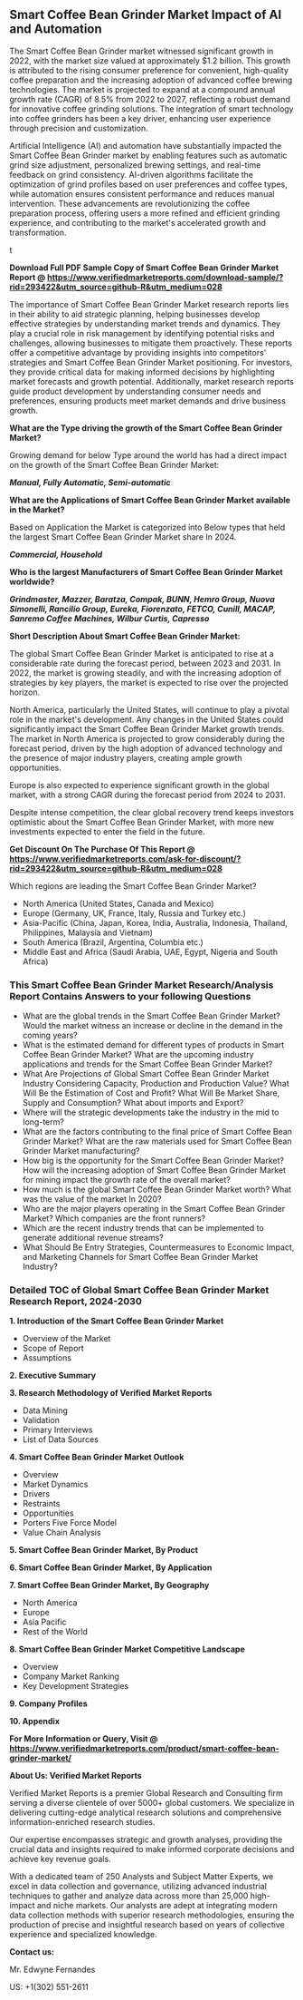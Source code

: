 <h2>Smart Coffee Bean Grinder Market Impact of AI and Automation</h2><p>The Smart Coffee Bean Grinder market witnessed significant growth in 2022, with the market size valued at approximately $1.2 billion. This growth is attributed to the rising consumer preference for convenient, high-quality coffee preparation and the increasing adoption of advanced coffee brewing technologies. The market is projected to expand at a compound annual growth rate (CAGR) of 8.5% from 2022 to 2027, reflecting a robust demand for innovative coffee grinding solutions. The integration of smart technology into coffee grinders has been a key driver, enhancing user experience through precision and customization.</p><p>Artificial Intelligence (AI) and automation have substantially impacted the Smart Coffee Bean Grinder market by enabling features such as automatic grind size adjustment, personalized brewing settings, and real-time feedback on grind consistency. AI-driven algorithms facilitate the optimization of grind profiles based on user preferences and coffee types, while automation ensures consistent performance and reduces manual intervention. These advancements are revolutionizing the coffee preparation process, offering users a more refined and efficient grinding experience, and contributing to the market's accelerated growth and transformation.</p>t</p><p id="" class=""><strong>Download Full PDF Sample Copy of Smart Coffee Bean Grinder Market Report @ <a href="https://www.verifiedmarketreports.com/download-sample/?rid=293422&utm_source=github-R&utm_medium=028" target="_blank">https://www.verifiedmarketreports.com/download-sample/?rid=293422&utm_source=github-R&utm_medium=028</a></strong></p><p>The importance of&nbsp;Smart Coffee Bean Grinder Market research reports lies in their ability to aid strategic planning, helping businesses develop effective strategies by understanding market trends and dynamics. They play a crucial role in risk management by identifying potential risks and challenges, allowing businesses to mitigate them proactively. These reports offer a competitive advantage by providing insights into competitors' strategies and Smart Coffee Bean Grinder Market positioning. For investors, they provide critical data for making informed decisions by highlighting market forecasts and growth potential. Additionally, market research reports guide product development by understanding consumer needs and preferences, ensuring products meet market demands and drive business growth.</p><p><strong>What are the&nbsp;Type driving the growth of the Smart Coffee Bean Grinder Market?</strong></p><p id="" class="">Growing demand for below Type around the world has had a direct impact on the growth of the Smart Coffee Bean Grinder Market:</p><em><strong>Manual, Fully Automatic, Semi-automatic</strong></em></p><strong>What are the&nbsp;Applications&nbsp;of Smart Coffee Bean Grinder Market available in the Market?</strong></p><p id="" class="">Based on Application the Market is categorized into Below types that held the largest Smart Coffee Bean Grinder Market share In 2024.</p><em><strong>Commercial, Household</strong></em></p><strong>Who is the largest Manufacturers of Smart Coffee Bean Grinder Market worldwide?</strong></p><p><em><strong>Grindmaster, Mazzer, Baratza, Compak, BUNN, Hemro Group, Nuova Simonelli, Rancilio Group, Eureka, Fiorenzato, FETCO, Cunill, MACAP, Sanremo Coffee Machines, Wilbur Curtis, Capresso</strong></em></p><p id="" class=""><strong>Short Description About Smart Coffee Bean Grinder Market:</strong></p><p>The global Smart Coffee Bean Grinder Market is anticipated to rise at a considerable rate during the forecast period, between 2023 and 2031. In 2022, the market is growing steadily, and with the increasing adoption of strategies by key players, the market is expected to rise over the projected horizon.</p><p>North America, particularly the United States, will continue to play a pivotal role in the market's development. Any changes in the United States could significantly impact the Smart Coffee Bean Grinder Market growth trends. The market in North America is projected to grow considerably during the forecast period, driven by the high adoption of advanced technology and the presence of major industry players, creating ample growth opportunities.</p><p>Europe is also expected to experience significant growth in the global market, with a strong CAGR during the forecast period from 2024 to 2031.</p><p>Despite intense competition, the clear global recovery trend keeps investors optimistic about the Smart Coffee Bean Grinder Market, with more new investments expected to enter the field in the future.</p><p id="" class=""><strong>Get Discount On The Purchase Of This Report @ <a href="https://www.verifiedmarketreports.com/ask-for-discount/?rid=293422&utm_source=github-R&utm_medium=028" target="_blank">https://www.verifiedmarketreports.com/ask-for-discount/?rid=293422&utm_source=github-R&utm_medium=028</a></strong></p>Which regions are leading the Smart Coffee Bean Grinder Market?</p><ul><li>North America (United States, Canada and Mexico)</li><li>Europe (Germany, UK, France, Italy, Russia and Turkey etc.)</li><li>Asia-Pacific (China, Japan, Korea, India, Australia, Indonesia, Thailand, Philippines, Malaysia and Vietnam)</li><li>South America (Brazil, Argentina, Columbia etc.)</li><li>Middle East and Africa (Saudi Arabia, UAE, Egypt, Nigeria and South Africa)</li></ul><h3 id="" class="">This Smart Coffee Bean Grinder Market Research/Analysis Report Contains Answers to your following Questions</h3><ul><li>What are the global trends in the Smart Coffee Bean Grinder Market? Would the market witness an increase or decline in the demand in the coming years?</li><li>What is the estimated demand for different types of products in Smart Coffee Bean Grinder Market? What are the upcoming industry applications and trends for the Smart Coffee Bean Grinder Market?</li><li>What Are Projections of Global Smart Coffee Bean Grinder Market Industry Considering Capacity, Production and Production Value? What Will Be the Estimation of Cost and Profit? What Will Be Market Share, Supply and Consumption? What about imports and Export?</li><li>Where will the strategic developments take the industry in the mid to long-term?</li><li>What are the factors contributing to the final price of Smart Coffee Bean Grinder Market? What are the raw materials used for Smart Coffee Bean Grinder Market manufacturing?</li><li>How big is the opportunity for the Smart Coffee Bean Grinder Market? How will the increasing adoption of Smart Coffee Bean Grinder Market for mining impact the growth rate of the overall market?</li><li>How much is the global Smart Coffee Bean Grinder Market worth? What was the value of the market In 2020?</li><li>Who are the major players operating in the Smart Coffee Bean Grinder Market? Which companies are the front runners?</li><li>Which are the recent industry trends that can be implemented to generate additional revenue streams?</li><li>What Should Be Entry Strategies, Countermeasures to Economic Impact, and Marketing Channels for Smart Coffee Bean Grinder Market Industry?</li></ul><h3 id="" class="">Detailed TOC of Global Smart Coffee Bean Grinder Market Research Report, 2024-2030</h3><p id="" class=""><strong>1. Introduction of the Smart Coffee Bean Grinder Market</strong></p><ul><li>Overview of the Market</li><li>Scope of Report</li><li>Assumptions</li></ul><p id="" class=""><strong>2. Executive Summary</strong></p><p id="" class=""><strong>3. Research Methodology of Verified Market Reports</strong></p><ul><li>Data Mining</li><li>Validation</li><li>Primary Interviews</li><li>List of Data Sources</li></ul><p id="" class=""><strong>4. Smart Coffee Bean Grinder Market Outlook</strong></p><ul><li>Overview</li><li>Market Dynamics</li><li>Drivers</li><li>Restraints</li><li>Opportunities</li><li>Porters Five Force Model</li><li>Value Chain Analysis</li></ul><p id="" class=""><strong>5. Smart Coffee Bean Grinder Market, By Product</strong></p><p id="" class=""><strong>6. Smart Coffee Bean Grinder Market, By Application</strong></p><p id="" class=""><strong>7. Smart Coffee Bean Grinder Market, By Geography</strong></p><ul><li>North America</li><li>Europe</li><li>Asia Pacific</li><li>Rest of the World</li></ul><p id="" class=""><strong>8. Smart Coffee Bean Grinder Market Competitive Landscape</strong></p><ul><li>Overview</li><li>Company Market Ranking</li><li>Key Development Strategies</li></ul><p id="" class=""><strong>9. Company Profiles</strong></p><p id="" class=""><strong>10. Appendix</strong></p><p id="" class=""><strong>For More Information or Query, Visit @ <a href="https://www.verifiedmarketreports.com/product/smart-coffee-bean-grinder-market/" target="_blank">https://www.verifiedmarketreports.com/product/smart-coffee-bean-grinder-market/</a></strong></p><p id="" class=""><strong>About Us: Verified Market Reports</strong></p><p id="" class="">Verified Market Reports is a premier Global Research and Consulting firm serving a diverse clientele of over 5000+ global customers. We specialize in delivering cutting-edge analytical research solutions and comprehensive information-enriched research studies.</p><p id="" class="">Our expertise encompasses strategic and growth analyses, providing the crucial data and insights required to make informed corporate decisions and achieve key revenue goals.</p><p id="" class="">With a dedicated team of 250 Analysts and Subject Matter Experts, we excel in data collection and governance, utilizing advanced industrial techniques to gather and analyze data across more than 25,000 high-impact and niche markets. Our analysts are adept at integrating modern data collection methods with superior research methodologies, ensuring the production of precise and insightful research based on years of collective experience and specialized knowledge.</p><p id="" class=""><strong>Contact us:</strong></p><p id="" class="">Mr. Edwyne Fernandes</p><p id="" class="">US: +1(302) 551-2611</p>